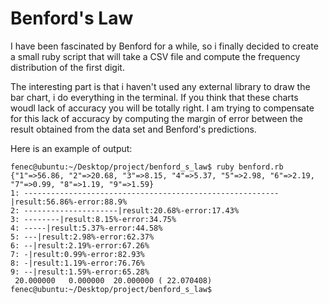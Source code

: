 Benford's Law
=============
I have been fascinated by Benford for a while, so i finally decided to create a small ruby script that will take a 
CSV file and compute the frequency distribution of the first digit.

The interesting part is that i haven't used any external library to draw the bar chart, i do everything in the terminal.
If you think that these charts woudl lack of accuracy you will be totally right. I am trying to compensate for this lack
of accuracy by computing the margin of error between the result obtained from the data set and Benford's predictions.

Here is an example of output:

```
fenec@ubuntu:~/Desktop/project/benford_s_law$ ruby benford.rb 
{"1"=>56.86, "2"=>20.68, "3"=>8.15, "4"=>5.37, "5"=>2.98, "6"=>2.19, "7"=>0.99, "8"=>1.19, "9"=>1.59}
1: ---------------------------------------------------------|result:56.86%-error:88.9%
2: ---------------------|result:20.68%-error:17.43%
3: --------|result:8.15%-error:34.75%
4: -----|result:5.37%-error:44.58%
5: ---|result:2.98%-error:62.37%
6: --|result:2.19%-error:67.26%
7: -|result:0.99%-error:82.93%
8: -|result:1.19%-error:76.76%
9: --|result:1.59%-error:65.28%
 20.000000   0.000000  20.000000 ( 22.070408)
fenec@ubuntu:~/Desktop/project/benford_s_law$ 
```

